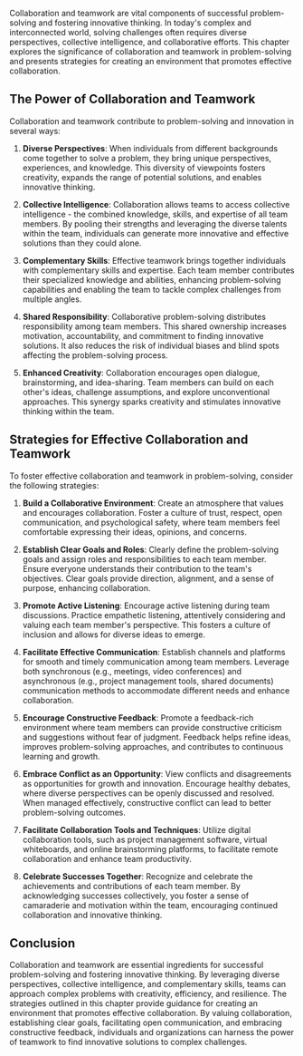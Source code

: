 
Collaboration and teamwork are vital components of successful problem-solving and fostering innovative thinking. In today's complex and interconnected world, solving challenges often requires diverse perspectives, collective intelligence, and collaborative efforts. This chapter explores the significance of collaboration and teamwork in problem-solving and presents strategies for creating an environment that promotes effective collaboration.

The Power of Collaboration and Teamwork
---------------------------------------

Collaboration and teamwork contribute to problem-solving and innovation in several ways:

1. **Diverse Perspectives**: When individuals from different backgrounds come together to solve a problem, they bring unique perspectives, experiences, and knowledge. This diversity of viewpoints fosters creativity, expands the range of potential solutions, and enables innovative thinking.

2. **Collective Intelligence**: Collaboration allows teams to access collective intelligence - the combined knowledge, skills, and expertise of all team members. By pooling their strengths and leveraging the diverse talents within the team, individuals can generate more innovative and effective solutions than they could alone.

3. **Complementary Skills**: Effective teamwork brings together individuals with complementary skills and expertise. Each team member contributes their specialized knowledge and abilities, enhancing problem-solving capabilities and enabling the team to tackle complex challenges from multiple angles.

4. **Shared Responsibility**: Collaborative problem-solving distributes responsibility among team members. This shared ownership increases motivation, accountability, and commitment to finding innovative solutions. It also reduces the risk of individual biases and blind spots affecting the problem-solving process.

5. **Enhanced Creativity**: Collaboration encourages open dialogue, brainstorming, and idea-sharing. Team members can build on each other's ideas, challenge assumptions, and explore unconventional approaches. This synergy sparks creativity and stimulates innovative thinking within the team.

Strategies for Effective Collaboration and Teamwork
---------------------------------------------------

To foster effective collaboration and teamwork in problem-solving, consider the following strategies:

1. **Build a Collaborative Environment**: Create an atmosphere that values and encourages collaboration. Foster a culture of trust, respect, open communication, and psychological safety, where team members feel comfortable expressing their ideas, opinions, and concerns.

2. **Establish Clear Goals and Roles**: Clearly define the problem-solving goals and assign roles and responsibilities to each team member. Ensure everyone understands their contribution to the team's objectives. Clear goals provide direction, alignment, and a sense of purpose, enhancing collaboration.

3. **Promote Active Listening**: Encourage active listening during team discussions. Practice empathetic listening, attentively considering and valuing each team member's perspective. This fosters a culture of inclusion and allows for diverse ideas to emerge.

4. **Facilitate Effective Communication**: Establish channels and platforms for smooth and timely communication among team members. Leverage both synchronous (e.g., meetings, video conferences) and asynchronous (e.g., project management tools, shared documents) communication methods to accommodate different needs and enhance collaboration.

5. **Encourage Constructive Feedback**: Promote a feedback-rich environment where team members can provide constructive criticism and suggestions without fear of judgment. Feedback helps refine ideas, improves problem-solving approaches, and contributes to continuous learning and growth.

6. **Embrace Conflict as an Opportunity**: View conflicts and disagreements as opportunities for growth and innovation. Encourage healthy debates, where diverse perspectives can be openly discussed and resolved. When managed effectively, constructive conflict can lead to better problem-solving outcomes.

7. **Facilitate Collaboration Tools and Techniques**: Utilize digital collaboration tools, such as project management software, virtual whiteboards, and online brainstorming platforms, to facilitate remote collaboration and enhance team productivity.

8. **Celebrate Successes Together**: Recognize and celebrate the achievements and contributions of each team member. By acknowledging successes collectively, you foster a sense of camaraderie and motivation within the team, encouraging continued collaboration and innovative thinking.

Conclusion
----------

Collaboration and teamwork are essential ingredients for successful problem-solving and fostering innovative thinking. By leveraging diverse perspectives, collective intelligence, and complementary skills, teams can approach complex problems with creativity, efficiency, and resilience. The strategies outlined in this chapter provide guidance for creating an environment that promotes effective collaboration. By valuing collaboration, establishing clear goals, facilitating open communication, and embracing constructive feedback, individuals and organizations can harness the power of teamwork to find innovative solutions to complex challenges.
